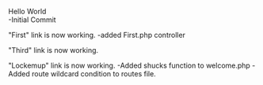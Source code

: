 Hello World  
-Initial Commit

"First" link is now working.
    -added First.php controller

"Third" link is now working.

"Lockemup" link is now working.
    -Added shucks function to welcome.php
    -Added route wildcard condition to routes file.
